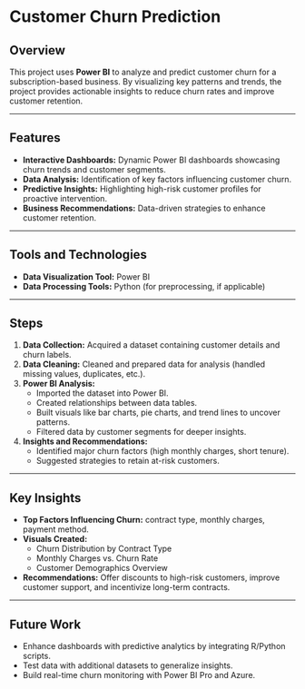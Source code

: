 # Customer Churn Prediction

## Overview
This project uses **Power BI** to analyze and predict customer churn for a subscription-based business. By visualizing key patterns and trends, the project provides actionable insights to reduce churn rates and improve customer retention.

---

## Features
- **Interactive Dashboards:** Dynamic Power BI dashboards showcasing churn trends and customer segments.  
- **Data Analysis:** Identification of key factors influencing customer churn.  
- **Predictive Insights:** Highlighting high-risk customer profiles for proactive intervention.  
- **Business Recommendations:** Data-driven strategies to enhance customer retention.

---

## Tools and Technologies
- **Data Visualization Tool:** Power BI  
- **Data Processing Tools:** Python (for preprocessing, if applicable) 

---

## Steps
1. **Data Collection:** Acquired a dataset containing customer details and churn labels.  
2. **Data Cleaning:** Cleaned and prepared data for analysis (handled missing values, duplicates, etc.).  
3. **Power BI Analysis:**  
   - Imported the dataset into Power BI.  
   - Created relationships between data tables.  
   - Built visuals like bar charts, pie charts, and trend lines to uncover patterns.  
   - Filtered data by customer segments for deeper insights.  
4. **Insights and Recommendations:**  
   - Identified major churn factors (high monthly charges, short tenure).  
   - Suggested strategies to retain at-risk customers.  

---

## Key Insights
- **Top Factors Influencing Churn:** contract type, monthly charges, payment method.  
- **Visuals Created:**  
  - Churn Distribution by Contract Type  
  - Monthly Charges vs. Churn Rate  
  - Customer Demographics Overview  
- **Recommendations:** Offer discounts to high-risk customers, improve customer support, and incentivize long-term contracts.

---

## Future Work
- Enhance dashboards with predictive analytics by integrating R/Python scripts.  
- Test data with additional datasets to generalize insights.  
- Build real-time churn monitoring with Power BI Pro and Azure.
